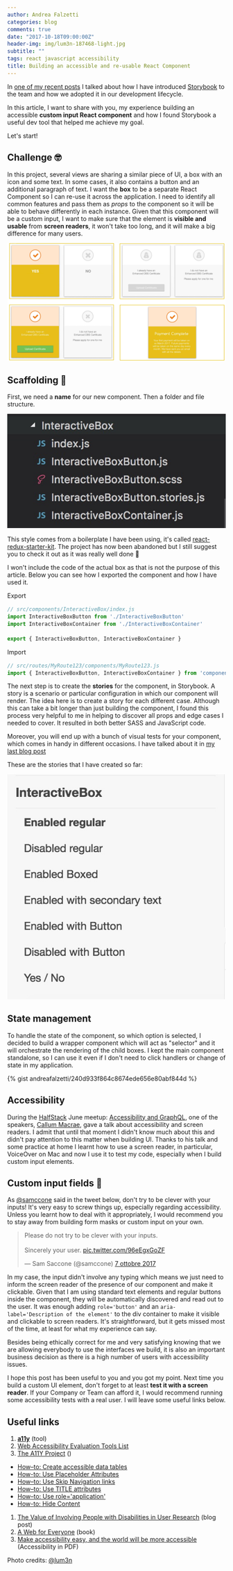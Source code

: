 ```yaml
---
author: Andrea Falzetti
categories: blog
comments: true
date: "2017-10-18T09:00:00Z"
header-img: img/lum3n-187468-light.jpg
subtitle: ""
tags: react javascript accessibility
title: Building an accessible and re-usable React Component
---
```


In [one of my recent posts](https://medium.com/@andreafalzetti/bundling-react-15-bootstrap-4-storybook-3-with-webpack-2-d65383e1825a) I talked about how I have introduced [Storybook](https://storybook.js.org/) to the team and how we adopted it in our development lifecycle.

In this article, I want to share with you, my experience building an accessible **custom input React component** and how I found Storybook a useful dev tool that helped me achieve my goal.

Let's start!

## Challenge 🤓
In this project, several views are sharing a similar piece of UI, a box with an icon and some text. In some cases, it also contains a button and an additional paragraph of text. I want the **box** to be a separate React Component so I can re-use it across the application. I need to identify all common features and pass them as _props_ to the component so it will be able to behave differently in each instance. Given that this component will be a custom input, I want to make sure that the element is **visible and usable** from **screen readers**, it won't take too long, and it will make a big difference for many users.

![interactive-bot-button-designs](/img/2017/07/interactive-bot-button-designs.jpg)

## Scaffolding 👷

First, we need a **name** for our new component. Then a folder and file structure.

![interactive-box-folder-stracture](/img/2017/07/interactive-box-folder-stracture.jpg)

This style comes from a boilerplate I have been using, it's called [react-redux-starter-kit](https://github.com/davezuko/react-redux-starter-kit). The project has now been abandoned but I still suggest you to check it out as it was really well done 💪

I won't include the code of the actual box as that is not the purpose of this article. Below you can see how I exported the component and how I have used it.

Export

```js
// src/components/InteractiveBox/index.js
import InteractiveBoxButton from './InteractiveBoxButton'
import InteractiveBoxContainer from './InteractiveBoxContainer'

export { InteractiveBoxButton, InteractiveBoxContainer }
```

Import

```js
// src/routes/MyRoute123/components/MyRoute123.js
import { InteractiveBoxButton, InteractiveBoxContainer } from 'components/InteractiveBox'
```

The next step is to create the **stories** for the component, in Storybook. A story is a scenario or particular configuration in which our component will render. The idea here is to create a story for each different case. Although this can take a bit longer than just building the component, I found this process very helpful to me in helping to discover all props and edge cases I needed to cover. It resulted in both better SASS and JavaScript code.

Moreover, you will end up with a bunch of visual tests for your component, which comes in handy in different occasions. I have talked about it in [my last blog post](https://medium.com/@andreafalzetti/bundling-react-15-bootstrap-4-storybook-3-with-webpack-2-d65383e1825a#4949)

These are the stories that I have created so far:

![interactive-box-stories](/img/2017/07/interactive-box-stories.jpg)

## State management

To handle the state of the component, so which option is selected, I decided to build a wrapper component which will act as "selector" and it will orchestrate the rendering of the child boxes. I kept the main component standalone, so I can use it even if I don't need to click handlers or change of state in my application.

{% gist andreafalzetti/240d933f864c8674ede656e80abf844d %}

## Accessibility

During the [HalfStack](https://www.meetup.com/halfstack/) June meetup: [Accessibility and GraphQL](https://www.meetup.com/halfstack/events/238826210/), one of the speakers, [Callum Macrae](http://macr.ae/), gave a talk about accessibility and screen readers. I admit that until that moment I didn't know much about this and didn't pay attention to this matter when building UI. Thanks to his talk and some practice at home I learnt how to use a screen reader, in particular, VoiceOver on Mac and now I use it to test my code, especially when I build custom input elements.

## Custom input fields 🤔

As [@samccone](https://twitter.com/samccone) said in the tweet below, don't try to be clever with your inputs! It's very easy to screw things up, especially regarding accessibility. Unless you learnt how to deal with it appropriately, I would recommend you to stay away from building form masks or custom input on your own.

<blockquote class="twitter-tweet tw-align-center" data-lang="it"><p lang="en" dir="ltr">Please do not try to be clever with your inputs.<br><br>Sincerely your user. <a href="https://t.co/96eEgxGoZF">pic.twitter.com/96eEgxGoZF</a></p>&mdash; Sam Saccone (@samccone) <a href="https://twitter.com/samccone/status/916720237357105152?ref_src=twsrc%5Etfw">7 ottobre 2017</a></blockquote>
<script async src="//platform.twitter.com/widgets.js" charset="utf-8"></script>

In my case, the input didn't involve any typing which means we just need to inform the screen reader of the presence of our component and make it clickable. Given that I am using standard text elements and regular buttons inside the component, they will be automatically discovered and read out to the user. It was enough adding `role='button'` and an `aria-label='Description of the element'` to the div container to make it visible and clickable to screen readers. It's straightforward, but it gets missed most of the time, at least for what my experience can say.

Besides being ethically correct for me and very satisfying knowing that we are allowing everybody to use the interfaces we build, it is also an important business decision as there is a high number of users with accessibility issues.

I hope this post has been useful to you and you got my point. Next time you build a custom UI element, don't forget to at least **test it with a screen reader**. If your Company or Team can afford it, I would recommend running some accessibility tests with a real user. I will leave some useful links below.

## Useful links

1. **[a11y](https://www.npmjs.com/package/a11y)** (tool)
1. [Web Accessibility Evaluation Tools List](https://www.w3.org/WAI/ER/tools/)
1. [The A11Y Project](http://a11yproject.com/) ()
  * [How–to: Create accessible data tables](http://a11yproject.com/posts/accessible-data-tables/)
  * [How-to: Use Placeholder Attributes](http://a11yproject.com/posts/placeholder-input-elements/)
  * [How–to: Use Skip Navigation links](http://a11yproject.com/posts/skip-nav-links/)
  * [How–to: Use TITLE attributes](http://a11yproject.com/posts/title-attributes/)
  * [How–to: Use role='application'](http://a11yproject.com/posts/how-to-use-application-role/)
  * [How-to: Hide Content](http://a11yproject.com/posts/how-to-hide-content/)
1. [The Value of Involving People with Disabilities in User Research](https://www.usertesting.com/blog/2014/03/04/the-value-of-involving-people-with-disabilities-in-user-research/) (blog post)
1. [A Web for Everyone](http://rosenfeldmedia.com/books/a-web-for-everyone/) (book)
1. [Make accessibility easy, and the world will be more accessible](http://rosenfeldmedia.com/a-web-for-everyone/make-accessibility-easy/) (Accessibility in PDF)

Photo credits: [@lum3n](https://unsplash.com/photos/ck3HFWw2OiM)
